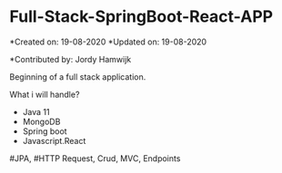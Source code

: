# Full-Stack-SpringBoot-React-APP

*Created on: 19-08-2020
*Updated on: 19-08-2020

*Contributed by: Jordy Hamwijk



Beginning of a full stack application.

What i will handle?

- Java 11
- MongoDB
- Spring boot
- Javascript.React

#JPA, #HTTP Request, Crud, MVC, Endpoints
